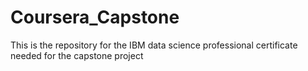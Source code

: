 # Coursera_Capstone
This is the repository for the IBM data science professional certificate needed for the capstone project 
